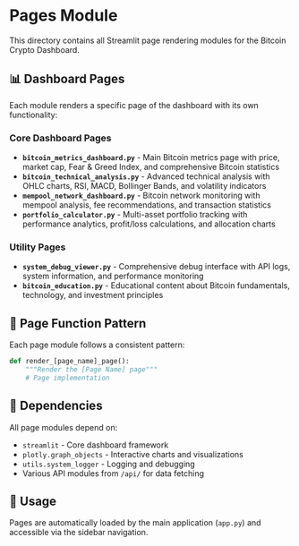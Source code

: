 # Pages Module

This directory contains all Streamlit page rendering modules for the Bitcoin Crypto Dashboard.

## 📊 Dashboard Pages

Each module renders a specific page of the dashboard with its own functionality:

### Core Dashboard Pages
- **`bitcoin_metrics_dashboard.py`** - Main Bitcoin metrics page with price, market cap, Fear & Greed Index, and comprehensive Bitcoin statistics
- **`bitcoin_technical_analysis.py`** - Advanced technical analysis with OHLC charts, RSI, MACD, Bollinger Bands, and volatility indicators
- **`mempool_network_dashboard.py`** - Bitcoin network monitoring with mempool analysis, fee recommendations, and transaction statistics
- **`portfolio_calculator.py`** - Multi-asset portfolio tracking with performance analytics, profit/loss calculations, and allocation charts

### Utility Pages
- **`system_debug_viewer.py`** - Comprehensive debug interface with API logs, system information, and performance monitoring
- **`bitcoin_education.py`** - Educational content about Bitcoin fundamentals, technology, and investment principles

## 🎯 Page Function Pattern

Each page module follows a consistent pattern:

```python
def render_[page_name]_page():
    """Render the [Page Name] page"""
    # Page implementation
```

## 🔧 Dependencies

All page modules depend on:
- `streamlit` - Core dashboard framework
- `plotly.graph_objects` - Interactive charts and visualizations
- `utils.system_logger` - Logging and debugging
- Various API modules from `/api/` for data fetching

## 📱 Usage

Pages are automatically loaded by the main application (`app.py`) and accessible via the sidebar navigation.
